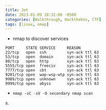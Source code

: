 ```yaml
---
title: Jet
date: 2023-01-09 18:32:00 -0500
categories: [Walkthrough, Hackthebox, CTF]
tags: [linux, nmap]
---
```


- nmap to discover services

```
PORT     STATE SERVICE     REASON
22/tcp   open  ssh         syn-ack ttl 63
53/tcp   open  domain      syn-ack ttl 63
80/tcp   open  http        syn-ack ttl 63
5555/tcp open  freeciv     syn-ack ttl 63
7777/tcp open  cbt         syn-ack ttl 63
9201/tcp open  wap-wsp-wtp syn-ack ttl 63
9989/tcp open  unknown     syn-ack ttl 63
9999/tcp open  abyss       syn-ack ttl 63
```

- `nmap -sC -sV -O secondary nmap scan`

s.
